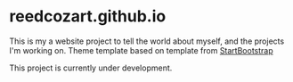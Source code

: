 # reedcozart.github.io

This is my a website project to tell the world about myself, and the projects I'm working on. Theme template based on template from  [StartBootstrap](https://startbootstrap.com)

This project is currently under development.
